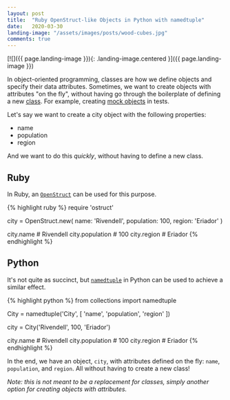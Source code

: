 ```yaml
---
layout: post
title:  "Ruby OpenStruct-like Objects in Python with namedtuple"
date:   2020-03-30
landing-image: "/assets/images/posts/wood-cubes.jpg"
comments: true
---
```


[![]({{ page.landing-image }}){: .landing-image.centered }]({{ page.landing-image }})

In object-oriented programming, classes are how we define objects and specify their data attributes. Sometimes, we want to create objects with attributes "on the fly", without having go through the boilerplate of defining a new [class](https://en.wikipedia.org/wiki/Class_(computer_programming)). For example, creating [mock objects](https://en.wikipedia.org/wiki/Mock_object) in tests.

Let's say we want to create a city object with the following properties:

* name
* population
* region

And we want to do this _quickly_, without having to define a new class.

## Ruby

In Ruby, an [`OpenStruct`](https://ruby-doc.org/stdlib-2.5.1/libdoc/ostruct/rdoc/OpenStruct.html) can be used for this purpose.

{% highlight ruby %}
require 'ostruct'

city = OpenStruct.new(
  name: 'Rivendell',
  population: 100,
  region: 'Eriador'
)

city.name # Rivendell
city.population # 100
city.region # Eriador
{% endhighlight %}

## Python

It's not quite as succinct, but [`namedtuple`](https://docs.python.org/3/library/collections.html#collections.namedtuple) in Python can be used to achieve a similar effect.

{% highlight python %}
from collections import namedtuple

City = namedtuple('City', [
  'name',
  'population',
  'region'
])

city = City('Rivendell', 100, 'Eriador')

city.name # Rivendell
city.population # 100
city.region # Eriador
{% endhighlight %}

In the end, we have an object, `city`, with attributes defined on the fly: `name`, `population`, and `region`. All without having to create a new class!

_Note: this is not meant to be a replacement for classes, simply another option for creating objects with attributes._
